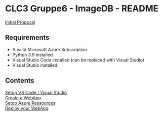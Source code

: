 # CLC3 Gruppe6 - ImageDB - README

 [Initial Proposal](./documentation/Proposal.md)
<br>

## Requirements
* A valid Microsoft Azure Subscription
* Python 3.9 installed
* Visual Studio Code installed (can be replaced with Visual Studio)
* Visual Studio installed

## Contents
[Setup VS Code / Visual Studio](./documentation/ide.md)<br>
[Create a WebApp](./documentation/webapp.md)<br>
[Setup Azure Ressources](./documentation/azure.md)<br>
[Deploy your WebApp](./documentation/webapp_deploy.md)<br>